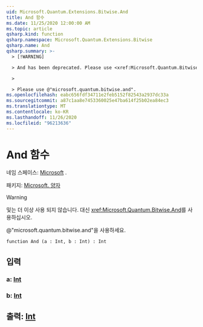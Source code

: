 ```yaml
---
uid: Microsoft.Quantum.Extensions.Bitwise.And
title: And 함수
ms.date: 11/25/2020 12:00:00 AM
ms.topic: article
qsharp.kind: function
qsharp.namespace: Microsoft.Quantum.Extensions.Bitwise
qsharp.name: And
qsharp.summary: >-
  > [!WARNING]

  > And has been deprecated. Please use <xref:Microsoft.Quantum.Bitwise.And> instead.

  >

  > Please use @"microsoft.quantum.bitwise.and".
ms.openlocfilehash: eabc656fdf34711e2feb5152f82543a2937dc33a
ms.sourcegitcommit: a87c1aa8e7453360025e47ba614f25b02ea84ec3
ms.translationtype: MT
ms.contentlocale: ko-KR
ms.lasthandoff: 11/26/2020
ms.locfileid: "96213636"
---
```

# <a name="and-function"></a>And 함수

네임 스페이스: [Microsoft](xref:Microsoft.Quantum.Extensions.Bitwise) .

패키지: [Microsoft. 양자](https://nuget.org/packages/Microsoft.Quantum.QSharp.Core)


> [!WARNING]
> 및는 더 이상 사용 되지 않습니다. 대신 <xref:Microsoft.Quantum.Bitwise.And>를 사용하십시오.
>
> @"microsoft.quantum.bitwise.and"을 사용하세요.



```qsharp
function And (a : Int, b : Int) : Int
```


## <a name="input"></a>입력

### <a name="a--int"></a>a: [Int](xref:microsoft.quantum.lang-ref.int)




### <a name="b--int"></a>b: [Int](xref:microsoft.quantum.lang-ref.int)





## <a name="output--int"></a>출력: [Int](xref:microsoft.quantum.lang-ref.int)

